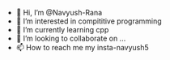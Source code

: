 - 👋 Hi, I’m @Navyush-Rana
- 👀 I’m interested in compititive programming
- 🌱 I’m currently learning cpp
- 💞️ I’m looking to collaborate on ...
- 📫 How to reach me my insta-navyush5

<!---
Navyush-Rana/Navyush-Rana is a ✨ special ✨ repository because its `README.md` (this file) appears on your GitHub profile.
You can click the Preview link to take a look at your changes.
--->
